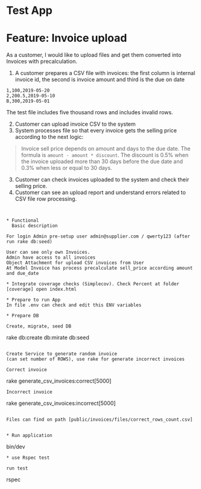 # Test App

# Feature: Invoice upload

As a customer, I would like to upload files and get them converted into Invoices with precalculation.

1. A customer prepares a CSV file with invoices: the first column is internal invoice id, the second is invoice amount and third is the due on date

```
1,100,2019-05-20
2,200.5,2019-05-10
B,300,2019-05-01
```

The test file includes five thousand rows and includes invalid rows.

2. Customer can upload invoice CSV to the system
3. System processes file so that every invoice gets the selling price according to the next logic:
> Invoice sell price depends on amount and days to the due date. The formula is `amount - amount * discount`. The discount is 0.5% when the invoice uploaded more than 30 days before the due date and 0.3% when less or equal to 30 days.

3. Customer can check invoices uploaded to the system and check their selling price.
4. Customer can see an upload report and understand errors related to CSV file row processing.
````


* Functional
  Basic description

For login Admin pre-setup user admin@supplier.com / qwerty123 (after run rake db:seed)

User can see only own Invoices.
Admin have access to all invoices
Object Attachment for upload CSV invoices from User
At Model Invoice has process precalculate sell_price according amount and due_date

* Integrate coverage checks (Simplecov). Check Percent at folder [coverage] open index.html

* Prepare to run App 
In file .env can check and edit this ENV variables

* Prepare DB

Create, migrate, seed DB
````
rake db:create db:mirate db:seed
````

Create Service to generate random invoice 
(can set number of ROWS), use rake for generate incorrect invoices

Correct invoice
````
rake generate_csv_invoices:correct\[5000\] 
````
Incorrect invoice
````
rake generate_csv_invoices:incorrect\[5000\] 
````

Files can find on path [public/invoices/files/correct_rows_count.csv]


* Run application 

````
bin/dev
````
* use Rspec test

run test
````
rspec
````


